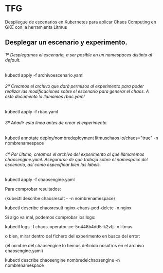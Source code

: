# TFG
Despliegue de escenarios en Kubernetes para aplicar Chaos Computing en GKE con la herramienta Litmus

## Desplegar un escenario y experimento.

###### 1º Desplegamos el escenario, a ser posible en un namespaces distinto al default.

kubectl apply -f archivoescenario.yaml

###### 2º Creamos el archivo que dará permisos al experimento para poder realizar las modificaciones sobre el escenario para generar el chaos. A este documento lo llamamos rbac.yaml

kubectl apply -f rbac.yaml

###### 3º Añadir esta linea antes de crear el experimento.

kubectl annotate deploy/nombredeployment litmuschaos.io/chaos="true" -n nombrenamespace

###### 4º Por último, creamos el archivo del experimento al que llamaremos chaosengine.yaml. Asegurarse de que trabaja sobre el namespace del escenario, así como especificar bien las labels.

kubectl apply -f chaosengine.yaml

Para comprobar resultados:

(kubectl describe chaosresult <chaos-engine-name>-<chaos-experiment-name> -n nombrenamespace)

kubectl describe chaosresult nginx-chaos-pod-delete -n nginx

Si algo va mal, podemos comprobar los logs:

kubectl logs -f chaos-operator-ce-5c448b4dd5-k2vfj -n litmus

o bien, mirar dentro del fichero del experimento en busca del error:

(el nombre del chaosengine lo hemos definido nosotros en el archivo chaosengine.yaml)

kubectl describe chaosengine nombredelchaosengine -n nombrenamespace

